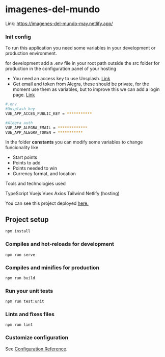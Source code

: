 # imagenes-del-mundo

Link: https://imagenes-del-mundo-may.netlify.app/ 

### Init config

To run this application you need some variables in your development or production environment.

for development add a .env file in your root path outside the src folder
for production in the configuration panel of your hosting

- You need an access key to use Unsplash. <a href="https://unsplash.com/developers" target="_blank"> Link </a>
- Get email and token from Alegra, these should be private, for the moment use them as variables, but to improve this we can add a login page. <a href="https://developer.alegra.com/docs/autenticacion" target="_blank">Link</a>

```bash
#.env
#Unsplash key
VUE_APP_ACCES_PUBLIC_KEY = ***********

#Alegra auth
VUE_APP_ALEGRA_EMAIL = *************
VUE_APP_ALEGRA_TOKEN = ***********
```


In the folder **constants** you can modify some variables to change funcionality like

- Start points
- Points to add
- Points needed to win
- Currency format, and location


Tools and technologies used

TypeScript 
Vuejs
Vuex
Axios
Tailwind
Netlify (hosting)


You can see this project deployed  <a href="https://imagenes-del-mundo-may.netlify.app/" target="_blank">here.</a> 





## Project setup
```
npm install
```

### Compiles and hot-reloads for development
```
npm run serve
```

### Compiles and minifies for production
```
npm run build
```

### Run your unit tests
```
npm run test:unit
```

### Lints and fixes files
```
npm run lint
```

### Customize configuration
See [Configuration Reference](https://cli.vuejs.org/config/).
